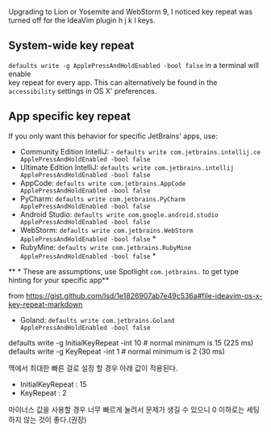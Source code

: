 Upgrading to Lion or Yosemite and WebStorm 9, I noticed key repeat was  
turned off for the IdeaVim plugin h j k l keys.

## System-wide key repeat

`defaults write -g ApplePressAndHoldEnabled -bool false` in a terminal will enable  
key repeat for every app. This can alternatively be found in the `accessibility` 
settings in OS X' preferences.

## App specific key repeat

If you only want this behavior for specific JetBrains' apps, use:

- Community Edition IntelliJ: - `defaults write com.jetbrains.intellij.ce ApplePressAndHoldEnabled -bool false`
- Ultimate Edition IntelliJ: `defaults write com.jetbrains.intellij ApplePressAndHoldEnabled -bool false`
- AppCode: `defaults write com.jetbrains.AppCode ApplePressAndHoldEnabled -bool false`
- PyCharm: `defaults write com.jetbrains.PyCharm ApplePressAndHoldEnabled -bool false`
- Android Studio: `defaults write com.google.android.studio ApplePressAndHoldEnabled -bool false`
- WebStorm: `defaults write com.jetbrains.WebStorm ApplePressAndHoldEnabled -bool false` *
- RubyMine: `defaults write com.jetbrains.RubyMine ApplePressAndHoldEnabled -bool false` *

** * These are assumptions, use Spotlight `com.jetbrains.` to get type hinting for your 
specific app**

from https://gist.github.com/lsd/1e1826907ab7e49c536a#file-ideavim-os-x-key-repeat-markdown

- Goland: `defaults write com.jetbrains.Goland ApplePressAndHoldEnabled -bool false`

defaults write -g InitialKeyRepeat -int 10   # normal minimum is 15 (225 ms)
defaults write -g KeyRepeat -int 1           # normal minimum is 2 (30 ms)

맥에서 최대한 빠른 걸로 설정 할 경우 아래 값이 적용된다.
- InitialKeyRepeat : 15
- KeyRepeat        : 2

마이너스 값을 사용할 경우 너무 빠르게 눌려서 문제가 생길 수 있으니 0 이하로는 세팅하지 않는 것이 좋다.(권장)
